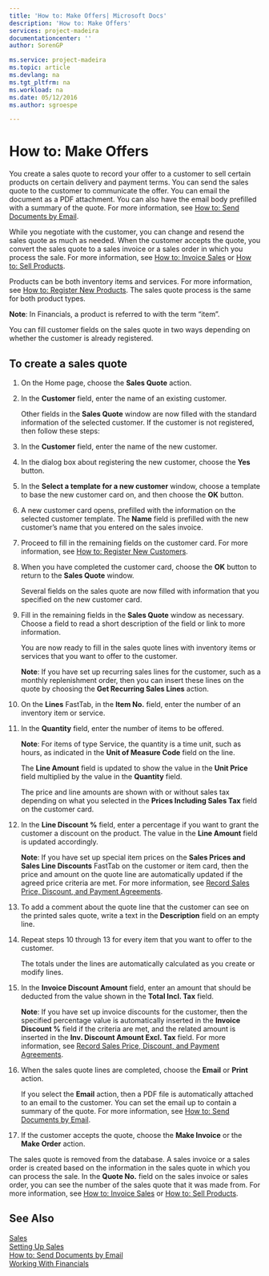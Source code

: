 ```yaml
---
title: 'How to: Make Offers| Microsoft Docs'
description: 'How to: Make Offers'
services: project-madeira
documentationcenter: ''
author: SorenGP

ms.service: project-madeira
ms.topic: article
ms.devlang: na
ms.tgt_pltfrm: na
ms.workload: na
ms.date: 05/12/2016
ms.author: sgroespe

---
```

# How to: Make Offers
You create a sales quote to record your offer to a customer to sell certain products on certain delivery and payment terms. You can send the sales quote to the customer to communicate the offer. You can email the document as a PDF attachment. You can also have the email body prefilled with a summary of the quote. For more information, see [How to: Send Documents by Email](ui-how-send-documents-email.md).

While you negotiate with the customer, you can change and resend the sales quote as much as needed. When the customer accepts the quote, you convert the sales quote to a sales invoice or a sales order in which you process the sale. For more information, see [How to: Invoice Sales](sales-how-invoice-sales.md) or [How to: Sell Products](sales-how-sell-products.md).

Products can be both inventory items and services. For more information, see [How to: Register New Products](inventory-how-register-new-products.md). The sales quote process is the same for both product types.

**Note**: In Financials, a product is referred to with the term “item”.

You can fill customer fields on the sales quote in two ways depending on whether the customer is already registered.

## To create a sales quote
1. On the Home page, choose the **Sales Quote** action.  
2. In the **Customer** field, enter the name of an existing customer.
   
    Other fields in the **Sales Quote** window are now filled with the standard information of the selected customer. If the customer is not registered, then follow these steps:
3. In the **Customer** field, enter the name of the new customer.
4. In the dialog box about registering the new customer, choose the **Yes** button.
5. In the **Select a template for a new customer** window, choose a template to base the new customer card on, and then choose the **OK** button.
6. A new customer card opens, prefilled with the information on the selected customer template. The **Name** field is prefilled with the new customer’s name that you entered on the sales invoice.
7. Proceed to fill in the remaining fields on the customer card. For more information, see [How to: Register New Customers](sales-how-register-new-customers.md).  
8. When you have completed the customer card, choose the **OK** button to return to the **Sales Quote** window.
   
    Several fields on the sales quote are now filled with information that you specified on the new customer card.
9. Fill in the remaining fields in the **Sales Quote** window as necessary. Choose a field to read a short description of the field or link to more information.
   
    You are now ready to fill in the sales quote lines with inventory items or services that you want to offer to the customer.
   
    **Note**: If you have set up recurring sales lines for the customer, such as a monthly replenishment order, then you can insert these lines on the quote by choosing the **Get Recurring Sales Lines** action.
10. On the **Lines** FastTab, in the **Item No.** field, enter the number of an inventory item or service.
11. In the **Quantity** field, enter the number of items to be offered.
    
    **Note**: For items of type Service, the quantity is a time unit, such as hours, as indicated in the **Unit of Measure Code** field on the line.
    
    The **Line Amount** field is updated to show the value in the **Unit Price** field multiplied by the value in the **Quantity** field.
    
    The price and line amounts are shown with or without sales tax depending on what you selected in the **Prices Including Sales Tax** field on the customer card.
12. In the **Line Discount %** field, enter a percentage if you want to grant the customer a discount on the product. The value in the **Line Amount** field is updated accordingly.
    
    **Note**: If you have set up special item prices on the **Sales Prices and Sales Line Discounts** FastTab on the customer or item card, then the price and amount on the quote line are automatically updated if the agreed price criteria are met. For more information, see [Record Sales Price, Discount, and Payment Agreements](sales-how-record-sales-price-discount-payment-agreements.md).
13. To add a comment about the quote line that the customer can see on the printed sales quote, write a text in the **Description** field on an empty line.  
14. Repeat steps 10 through 13 for every item that you want to offer to the customer.
    
    The totals under the lines are automatically calculated as you create or modify lines.
15. In the **Invoice Discount Amount** field, enter an amount that should be deducted from the value shown in the **Total Incl. Tax** field.
    
    **Note**: If you have set up invoice discounts for the customer, then the specified percentage value is automatically inserted in the **Invoice Discount %** field if the criteria are met, and the related amount is inserted in the **Inv. Discount Amount Excl. Tax** field. For more information, see [Record Sales Price, Discount, and Payment Agreements](sales-how-record-sales-price-discount-payment-agreements.md).
16. When the sales quote lines are completed, choose the **Email** or **Print** action.
    
    If you select the **Email** action, then a PDF file is automatically attached to an email to the customer. You can set the email up to contain a summary of the quote. For more information, see [How to: Send Documents by Email](ui-how-send-documents-email.md).
17. If the customer accepts the quote, choose the **Make Invoice** or the **Make Order** action.

The sales quote is removed from the database. A sales invoice or a sales order is created based on the information in the sales quote in which you can process the sale. In the **Quote No.** field on the sales invoice or sales order, you can see the number of the sales quote that it was made from. For more information, see [How to: Invoice Sales](sales-how-invoice-sales.md) or [How to: Sell Products](sales-how-sell-products.md).

## See Also
[Sales](sales-manage-sales.md)  
[Setting Up Sales](sales-setup-sales.md)  
[How to: Send Documents by Email](ui-how-send-documents-email.md)  
[Working With Financials](ui-work-product.md)

